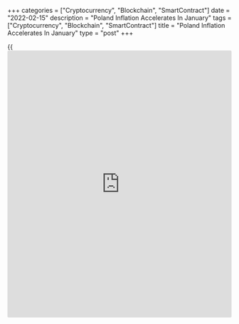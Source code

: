 +++
categories = ["Cryptocurrency", "Blockchain", "SmartContract"]
date = "2022-02-15"
description = "Poland Inflation Accelerates In January"
tags = ["Cryptocurrency", "Blockchain", "SmartContract"]
title = "Poland Inflation Accelerates In January"
type = "post"
+++

{{<iframe id="large-banner" src="https://www.bounty.group/#slide=2.0" width="100%" height="600" scrolling="no" style="border: 0px solid rgb(216, 221, 230); border-radius: 3px;">}}

Poland's consumer price inflation accelerated further in January,
preliminary data from Statistics Poland showed on Tuesday.

The consumer price index rose 9.2 percent year-on-year in January,
following an 8.6 percent increase in December.

Prices for dwellings grew 12.0 percent yearly in January. Prices for
food and non-alcoholic beverages, and alcoholic beverages and tobacco
rose by 9.4 percent and 3.7 percent, respectively.

On a month-on-month basis, consumer prices rose 1.9 percent in January,
following a 0.9 percent increase in the previous month. This was in line
with economists' expectations.

For comments and feedback [contact](https://www.playgroundfx.com/contact/): editorial@rtt[news](https://www.letsplayfx.com/blog/forex-news-website/).com

[Economic News][1]

 **What parts of the world are seeing the best (and worst) economic
performances lately? Click[here][2] to check out our [Econ Scorecard][2]
and find out! See up-to-the-moment [ranking](https://www.playgroundfx.com/blog/crypto-exchange-ranking/)s for the best and worst
performers in [GDP][3], [unemployment rate][4], [inflation][2] and much
more.**

   1. www.rtt[news](https://www.letsplayfx.com/blog/forex-news-website/).com/Content/EconomicNews.aspx
   2. www.rtt[news](https://www.letsplayfx.com/blog/forex-news-website/).com/economic-scorecard/world-rank/CPI/highest-performance.aspx
   3. www.rtt[news](https://www.letsplayfx.com/blog/forex-news-website/).com/economic-scorecard/world-rank/GDP/highest-performance.aspx
   4. www.rtt[news](https://www.letsplayfx.com/blog/forex-news-website/).com/economic-scorecard/world-rank/unemployment-rate/lowest-performance.aspx